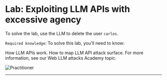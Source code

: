 # Lab: Exploiting LLM APIs with excessive agency

To solve the lab, use the LLM to delete the user `carlos`.

`Required knowledge`:
To solve this lab, you'll need to know:

How LLM APIs work.
How to map LLM API attack surface.
For more information, see our Web LLM attacks Academy topic.

![Practitioner](https://img.shields.io/badge/level-Apprentice-green) 

---
